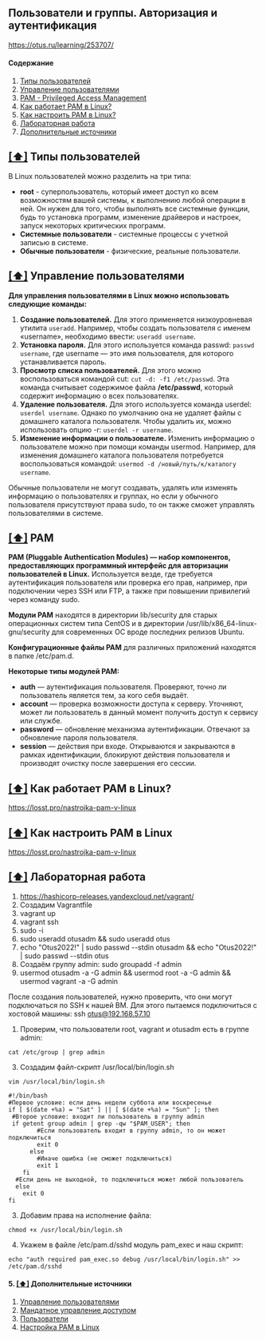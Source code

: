 ## Пользователи и группы. Авторизация и аутентификация

https://otus.ru/learning/253707/

#### <a name='toc'>Содержание</a>

1. [Типы пользователей](#1)
2. [Управление пользователями](#2)
3. [PAM - Privileged Access Management](#3)
4. [Как работает PAM в Linux?](#4)
5. [Как настроить PAM в Linux?](#5)
6. [Лабораторная работа](#6)
7. [Дополнительные источники](#recommended_sources)

## [[⬆]](#toc) <a name='1'>Типы пользователей</a>

В Linux пользователей можно разделить на три типа:

- **root** - суперпользователь, который имеет доступ ко всем возможностям вашей системы, к выполнению любой операции в ней. Он нужен для того, чтобы выполнять все системные функции, будь то установка программ, изменение драйверов и настроек, запуск некоторых критических программ.
- **Системные пользователи** - системные процессы с учетной записью в системе.
- **Обычные пользователи** - физические, реальные пользователи.


## [[⬆]](#toc) <a name='2'>Управление пользователями</a>

**Для управления пользователями в Linux можно использовать следующие команды:**

1. **Создание пользователей.** Для этого применяется низкоуровневая утилита `useradd`. Например, чтобы создать пользователя с именем «username», необходимо ввести: `useradd username`.
2. **Установка пароля.** Для этого используется команда passwd: `passwd username`, где username — это имя пользователя, для которого устанавливается пароль.
3. **Просмотр списка пользователей.** Для этого можно воспользоваться командой cut: `cut -d: -f1 /etc/passwd`. Эта команда считывает содержимое файла **/etc/passwd**, который содержит информацию о всех пользователях.
4. **Удаление пользователя.** Для этого используется команда userdel: `userdel username`. Однако по умолчанию она не удаляет файлы с домашнего каталога пользователя. Чтобы удалить их, можно использовать опцию -r: `userdel -r username`.
5. **Изменение информации о пользователе.** Изменить информацию о пользователе можно при помощи команды usermod. Например, для изменения домашнего каталога пользователя потребуется воспользоваться командой: `usermod -d /новый/путь/к/каталогу username`.

Обычные пользователи не могут создавать, удалять или изменять информацию о пользователях и группах, но если у обычного пользователя присутствуют права sudo, то он также сможет управлять пользователями в системе. 


## [[⬆]](#toc) <a name='3'>PAM</a>

**PAM (Pluggable Authentication Modules) — набор компонентов, предоставляющих программный интерфейс для авторизации пользователей в Linux.** Используется везде, где требуется аутентификация пользователя или проверка его прав, например, при подключении через SSH или FTP, а также при повышении привилегий через команду sudo.

**Модули PAM** находятся в директории lib/security для старых операционных систем типа CentOS и в директории /usr/lib/x86_64-linux-gnu/security для современных ОС вроде последних релизов Ubuntu.

**Конфигурационные файлы PAM** для различных приложений находятся в папке /etc/pam.d.

**Некоторые типы модулей PAM:**

- **auth** — аутентификация пользователя. Проверяют, точно ли пользователь является тем, за кого себя выдаёт.
- **account** — проверка возможности доступа к серверу. Уточняют, может ли пользователь в данный момент получить доступ к сервису или службе.
- **password** — обновление механизма аутентификации. Отвечают за обновление пароля пользователя.
- **session** — действия при входе. Открываются и закрываются в рамках идентификации, блокируют действия пользователя и производят очистку после завершения его сессии.


## [[⬆]](#toc) <a name='4'>Как работает PAM в Linux?</a>
https://losst.pro/nastrojka-pam-v-linux

## [[⬆]](#toc) <a name='5'>Как настроить PAM в Linux</a>
https://losst.pro/nastrojka-pam-v-linux


## [[⬆]](#toc) <a name='6'>Лабораторная работа</a>

1. https://hashicorp-releases.yandexcloud.net/vagrant/
2. Создадим Vagrantfile
3. vagrant up
4. vagrant ssh
5. sudo -i
6. sudo useradd otusadm && sudo useradd otus
7. echo "Otus2022!" | sudo passwd --stdin otusadm && echo "Otus2022!" | sudo passwd --stdin otus
8. Создаём группу admin: sudo groupadd -f admin
9. usermod otusadm -a -G admin && usermod root -a -G admin && usermod vagrant -a -G admin


После создания пользователей, нужно проверить, что они могут подключаться по SSH к нашей ВМ. Для этого пытаемся подключиться с хостовой машины: 
ssh otus@192.168.57.10

1. Проверим, что пользователи root, vagrant и otusadm есть в группе admin:
```
cat /etc/group | grep admin
```

3. Создадим файл-скрипт /usr/local/bin/login.sh
```
vim /usr/local/bin/login.sh
```
```
#!/bin/bash
#Первое условие: если день недели суббота или воскресенье
if [ $(date +%a) = "Sat" ] || [ $(date +%a) = "Sun" ]; then
 #Второе условие: входит ли пользователь в группу admin
 if getent group admin | grep -qw "$PAM_USER"; then
        #Если пользователь входит в группу admin, то он может подключиться
        exit 0
      else
        #Иначе ошибка (не сможет подключиться)
        exit 1
    fi
  #Если день не выходной, то подключиться может любой пользователь
  else
    exit 0
fi
```
3. Добавим права на исполнение файла: 
```
chmod +x /usr/local/bin/login.sh
```

4. Укажем в файле /etc/pam.d/sshd модуль pam_exec и наш скрипт:
```
echo "auth required pam_exec.so debug /usr/local/bin/login.sh" >> /etc/pam.d/sshd
```






#### 5. [[⬆]](#toc) <a name='recommended_sources'>Дополнительные источники</a>

1. [Управление пользователями](https://firstvds.ru/technology/linux-user-management)
2. [Мандатное управление доступом](https://ru.wikipedia.org/wiki/%D0%9C%D0%B0%D0%BD%D0%B4%D0%B0%D1%82%D0%BD%D0%BE%D0%B5_%D1%83%D0%BF%D1%80%D0%B0%D0%B2%D0%BB%D0%B5%D0%BD%D0%B8%D0%B5_%D0%B4%D0%BE%D1%81%D1%82%D1%83%D0%BF%D0%BE%D0%BC)
3. [Пользователи](https://www.altlinux.org/%D0%A3%D0%BF%D1%80%D0%B0%D0%B2%D0%BB%D0%B5%D0%BD%D0%B8%D0%B5_%D0%BF%D0%BE%D0%BB%D1%8C%D0%B7%D0%BE%D0%B2%D0%B0%D1%82%D0%B5%D0%BB%D1%8F%D0%BC%D0%B8)
4. [Настройка PAM в Linux](https://losst.pro/nastrojka-pam-v-linux)
